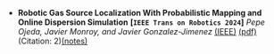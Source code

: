 - **Robotic Gas Source Localization With Probabilistic Mapping and Online Dispersion Simulation**
 **[`IEEE Trans on Robotics 2024`]** *Pepe Ojeda, Javier Monroy, and Javier Gonzalez-Jimenez* [(IEEE)](https://ieeexplore.ieee.org/abstract/document/10592836) [(pdf)](./Robotic%20Gas%20Source%20Localization%20With%20Probabilistic%20Mapping%20and%20Online%20Dispersion%20Simulation.pdf) (Citation: 2)[(notes)](./notes/gsl_mapping.md)